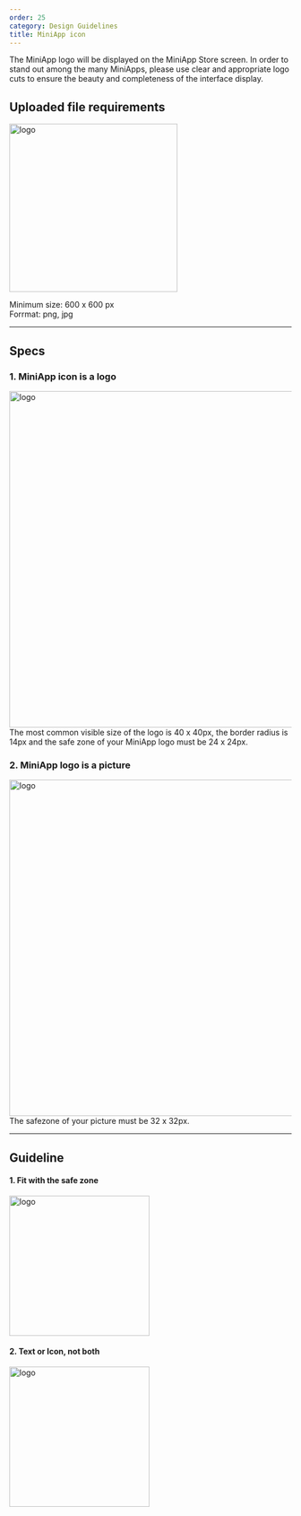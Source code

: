 ```yaml
---
order: 25
category: Design Guidelines
title: MiniApp icon
---
```


The MiniApp logo will be displayed on the MiniApp Store screen. In order to stand out among the many MiniApps, please use clear and appropriate logo cuts to ensure the beauty and completeness of the interface display.

## Uploaded file requirements

<img class="img-basic" src="https://salt.tikicdn.com/ts/social/32/70/61/80b0b8a963d34dfc33e2e6b70d79b12b.png" alt="logo" width="300px" /> <br />

Minimum size: 600 x 600 px <br />
Forrmat: png, jpg


---


## Specs

### 1. MiniApp icon is a logo

<img class="img-basic" src="https://salt.tikicdn.com/ts/social/4d/5e/33/27febfc0ccdae67ea217341c6ed1fc61.png" alt="logo" width="600px" /> <br />
The most common visible size of the logo is 40 x 40px, the border radius is 14px and the safe zone of your MiniApp logo must be 24 x 24px.  


### 2. MiniApp logo is a picture

<img class="img-basic" src="https://salt.tikicdn.com/ts/social/f6/a8/d1/3d7433dea1523710cdd8ba021414df44.png" alt="logo" width="600px" /> <br />
The safezone of your picture must be 32 x 32px.  


---


## Guideline

#### 1. Fit with the safe zone 

<img class="img-basic" src="https://salt.tikicdn.com/ts/social/b8/30/d1/fa910cba9bb234c7d7e7ea81613cc663.png" alt="logo" height="250px" /> <br />

#### 2. Text or Icon, not both

<img class="img-basic" src="https://salt.tikicdn.com/ts/social/dc/12/1f/ae0b90a3b7fb31bff534397f1ba371ff.png" alt="logo" height="250px" /> <br />